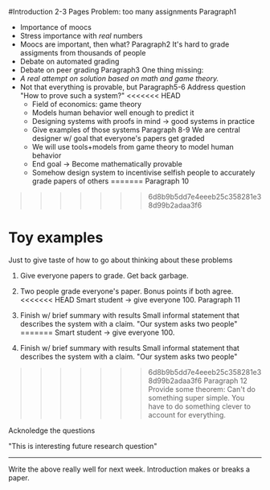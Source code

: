 #Introduction
2-3 Pages
Problem: too many assignments
Paragraph1
- Importance of moocs
- Stress importance with _real_ numbers
- Moocs are important, then what?
Paragraph2
It's hard to grade assigments from thousands of people 
- Debate on automated grading
- Debate on peer grading
Paragraph3
One thing missing:
- *A real attempt on solution based on math and game theory.*
- Not that everything is provable, but
Paragraph5-6
Address question "How to prove such a system?"
<<<<<<< HEAD
  - Field of economics: game theory
  - Models human behavior well enough to predict it
  - Designing systems with proofs in mind -> good systems in practice
  - Give examples of those systems
Paragraph 8-9
We are central designer w/ goal that everyone's papers get graded
  - We will use tools+models from game theory to model human behavior
  - End goal -> Become mathematically provable
  - Somehow design system to incentivise selfish people to accurately grade papers of others
=======
Paragraph 10
>>>>>>> 6d8b9b5dd7e4eeeb25c358281e38d99b2adaa3f6
# Toy examples
Just to give taste of how to go about thinking about these problems

1. Give everyone papers to grade.
Get back garbage.

2. Two people grade everyone's paper. Bonus points if both agree.
<<<<<<< HEAD
   Smart student -> give everyone 100.
Paragraph 11
3. Finish w/ brief summary with results
   Small informal statement that describes the system with a claim.
   "Our system asks two people"
=======
  Smart student -> give everyone 100.

3. Finish w/ brief summary with results
  Small informal statement that describes the system with a claim.
  "Our system asks two people"
>>>>>>> 6d8b9b5dd7e4eeeb25c358281e38d99b2adaa3f6
Paragraph 12
Provide some theorem: Can't do something super simple. You have to do something clever to account for everything.

Acknoledge the questions

"This is interesting future research question"

----

Write the above really well for next week.
Introduction makes or breaks a paper.
